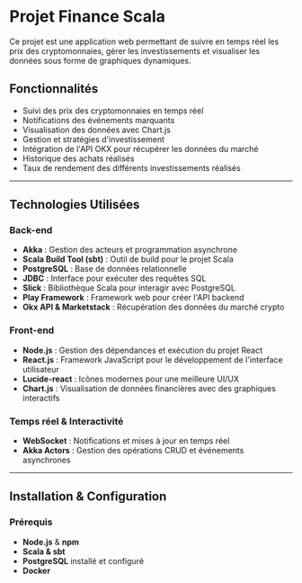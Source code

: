 # Projet Finance Scala

Ce projet est une application web permettant de suivre en temps réel les prix des cryptomonnaies, gérer les investissements et visualiser les données sous forme de graphiques dynamiques.  

## Fonctionnalités  

- Suivi des prix des cryptomonnaies en temps réel
- Notifications des événements marquants
- Visualisation des données avec Chart.js
- Gestion et stratégies d'investissement
- Intégration de l'API OKX pour récupérer les données du marché
- Historique des achats réalisés
- Taux de rendement des différents investissements réalisés

---

## Technologies Utilisées  

### Back-end  
- **Akka** : Gestion des acteurs et programmation asynchrone  
- **Scala Build Tool (sbt)** : Outil de build pour le projet Scala  
- **PostgreSQL** : Base de données relationnelle  
- **JDBC** : Interface pour exécuter des requêtes SQL  
- **Slick** : Bibliothèque Scala pour interagir avec PostgreSQL  
- **Play Framework** : Framework web pour créer l'API backend  
- **Okx API & Marketstack** : Récupération des données du marché crypto  

### Front-end  
- **Node.js** : Gestion des dépendances et exécution du projet React  
- **React.js** : Framework JavaScript pour le développement de l'interface utilisateur  
- **Lucide-react** : Icônes modernes pour une meilleure UI/UX  
- **Chart.js** : Visualisation de données financières avec des graphiques interactifs  

### Temps réel & Interactivité  
- **WebSocket** : Notifications et mises à jour en temps réel  
- **Akka Actors** : Gestion des opérations CRUD et événements asynchrones  

---

## Installation & Configuration  

### Prérequis  
- **Node.js** & **npm**  
- **Scala & sbt**  
- **PostgreSQL** installé et configuré
- **Docker**
